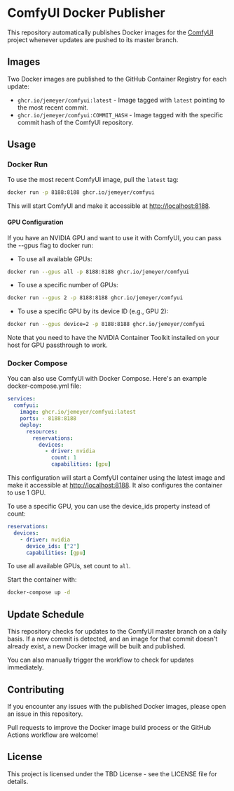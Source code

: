 # ComfyUI Docker Publisher

This repository automatically publishes Docker images for the [ComfyUI](https://github.com/comfyanonymous/ComfyUI) project whenever updates are pushed to its master branch.

## Images

Two Docker images are published to the GitHub Container Registry for each update:

- `ghcr.io/jemeyer/comfyui:latest` - Image tagged with `latest` pointing to the most recent commit.
- `ghcr.io/jemeyer/comfyui:COMMIT_HASH` - Image tagged with the specific commit hash of the ComfyUI repository.

## Usage

### Docker Run

To use the most recent ComfyUI image, pull the `latest` tag:

```bash
docker run -p 8188:8188 ghcr.io/jemeyer/comfyui
```

This will start ComfyUI and make it accessible at <http://localhost:8188>.

#### GPU Configuration

If you have an NVIDIA GPU and want to use it with ComfyUI, you can pass the --gpus flag to docker run:

- To use all available GPUs:

```bash
docker run --gpus all -p 8188:8188 ghcr.io/jemeyer/comfyui
```

- To use a specific number of GPUs:

```bash
docker run --gpus 2 -p 8188:8188 ghcr.io/jemeyer/comfyui
```

- To use a specific GPU by its device ID (e.g., GPU 2):

```bash
docker run --gpus device=2 -p 8188:8188 ghcr.io/jemeyer/comfyui
```

Note that you need to have the NVIDIA Container Toolkit installed on your host for GPU passthrough to work.

### Docker Compose

You can also use ComfyUI with Docker Compose. Here's an example docker-compose.yml file:

```yaml
services:
  comfyui:
    image: ghcr.io/jemeyer/comfyui:latest
    ports: - 8188:8188
    deploy:
      resources:
        reservations:
          devices:
            - driver: nvidia
              count: 1
              capabilities: [gpu]
```

This configuration will start a ComfyUI container using the latest image and make it accessible at <http://localhost:8188>. It also configures the container to use 1 GPU.

To use a specific GPU, you can use the device_ids property instead of count:

```yaml
reservations:
  devices:
    - driver: nvidia
      device_ids: ["2"]
      capabilities: [gpu]
```

To use all available GPUs, set count to `all`.

Start the container with:

```bash
docker-compose up -d
```

## Update Schedule

This repository checks for updates to the ComfyUI master branch on a daily basis. If a new commit is detected, and an image for that commit doesn't already exist, a new Docker image will be built and published.

You can also manually trigger the workflow to check for updates immediately.

## Contributing

If you encounter any issues with the published Docker images, please open an issue in this repository.

Pull requests to improve the Docker image build process or the GitHub Actions workflow are welcome!

## License

This project is licensed under the TBD License - see the LICENSE file for details.
